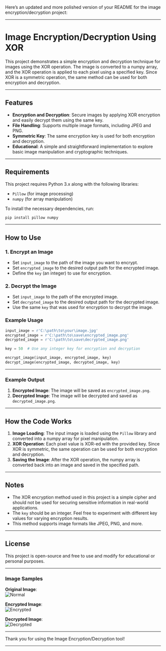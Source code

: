 Here’s an updated and more polished version of your README for the image encryption/decryption project:

---

# Image Encryption/Decryption Using XOR

This project demonstrates a simple encryption and decryption technique for images using the XOR operation. The image is converted to a numpy array, and the XOR operation is applied to each pixel using a specified key. Since XOR is a symmetric operation, the same method can be used for both encryption and decryption.

---

## Features

- **Encryption and Decryption**: Secure images by applying XOR encryption and easily decrypt them using the same key.
- **File Handling**: Supports multiple image formats, including JPEG and PNG.
- **Symmetric Key**: The same encryption key is used for both encryption and decryption.
- **Educational**: A simple and straightforward implementation to explore basic image manipulation and cryptographic techniques.

---

## Requirements

This project requires Python 3.x along with the following libraries:

- `Pillow` (for image processing)
- `numpy` (for array manipulation)

To install the necessary dependencies, run:

```bash
pip install pillow numpy
```

---

## How to Use

### 1. **Encrypt an Image**

- Set `input_image` to the path of the image you want to encrypt.
- Set `encrypted_image` to the desired output path for the encrypted image.
- Define the `key` (an integer) to use for encryption.

### 2. **Decrypt the Image**

- Set `input_image` to the path of the encrypted image.
- Set `decrypted_image` to the desired output path for the decrypted image.
- Use the same `key` that was used for encryption to decrypt the image.

### Example Usage

```python
input_image = r'C:\path\to\your\image.jpg'
encrypted_image = r'C:\path\to\save\encrypted_image.png'
decrypted_image = r'C:\path\to\save\decrypted_image.png'

key = 50  # Use any integer key for encryption and decryption

encrypt_image(input_image, encrypted_image, key)
decrypt_image(encrypted_image, decrypted_image, key)
```

---

### Example Output

1. **Encrypted Image**: The image will be saved as `encrypted_image.png`.
2. **Decrypted Image**: The image will be decrypted and saved as `decrypted_image.png`.

---

## How the Code Works

1. **Image Loading**: The input image is loaded using the `Pillow` library and converted into a numpy array for pixel manipulation.
2. **XOR Operation**: Each pixel value is XOR-ed with the provided key. Since XOR is symmetric, the same operation can be used for both encryption and decryption.
3. **Saving the Image**: After the XOR operation, the numpy array is converted back into an image and saved in the specified path.

---

## Notes

- The XOR encryption method used in this project is a simple cipher and should not be used for securing sensitive information in real-world applications.
- The `key` should be an integer. Feel free to experiment with different key values for varying encryption results.
- This method supports image formats like JPEG, PNG, and more.

---

## License

This project is open-source and free to use and modify for educational or personal purposes.

---

### Image Samples

**Original Image**:  
![Normal](https://github.com/user-attachments/assets/e2e7f12f-32b7-4eaa-a663-7f8124db4ce8)

**Encrypted Image**:  
![Encrypted](https://github.com/user-attachments/assets/8b51c5e4-5009-40f4-aef0-c608fc76f9d6)

**Decrypted Image**:  
![Decrypted](https://github.com/user-attachments/assets/c65e3336-1593-41f0-9a7d-369d2d4cfdc4)

---

Thank you for using the Image Encryption/Decryption tool!

---
